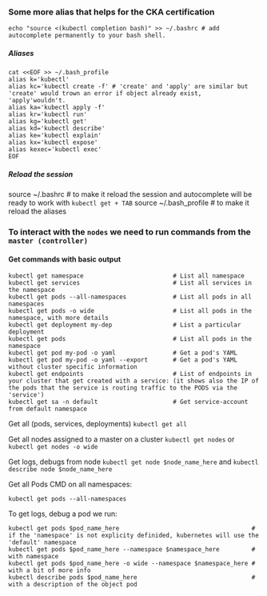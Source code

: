 ### Some more alias that helps for the CKA certification
```
echo "source <(kubectl completion bash)" >> ~/.bashrc # add autocomplete permanently to your bash shell.
```

##### Aliases
```
cat <<EOF >> ~/.bash_profile
alias k='kubectl'
alias kc='kubectl create -f' # 'create' and 'apply' are similar but 'create' would trown an error if object already exist, 'apply'wouldn't.
alias ka='kubectl apply -f'
alias kr='kubectl run'
alias kg='kubectl get'
alias kd='kubectl describe'
alias ke='kubectl explain'
alias kx='kubectl expose'
alias kexec='kubectl exec'
EOF
```

##### Reload the session
source ~/.bashrc # to make it reload the session and autocomplete will be ready to work with `kubectl get + TAB`
source ~/.bash_profile # to make it reload the aliases


### To interact with the `nodes` we need to run commands from the `master (controller)`
#### Get commands with basic output
```
kubectl get namespace                         # List all namespace 
kubectl get services                          # List all services in the namespace
kubectl get pods --all-namespaces             # List all pods in all namespaces
kubectl get pods -o wide                      # List all pods in the namespace, with more details
kubectl get deployment my-dep                 # List a particular deployment
kubectl get pods                              # List all pods in the namespace
kubectl get pod my-pod -o yaml                # Get a pod's YAML
kubectl get pod my-pod -o yaml --export       # Get a pod's YAML without cluster specific information
kubectl get endpoints                         # List of endpoints in your cluster that get created with a service: (it shows also the IP of the pods that the service is routing traffic to the PODS via the 'service')
kubectl get sa -n default                     # Get service-account from default namespace

```

Get all (pods, services, deployments) `kubectl get all`

Get all nodes assigned to a master on a cluster `kubectl get nodes` or `kubectl get nodes -o wide`

Get logs, debugs from node `kubectl get node $node_name_here` and  `kubectl describe node $node_name_here`

Get all Pods CMD on all namespaces:
```
kubectl get pods --all-namespaces
```

To get logs, debug a pod we run:
```
kubectl get pods $pod_name_here                                     # if the 'namespace' is not explicity definided, kubernetes will use the 'default' namespace
kubectl get pods $pod_name_here --namespace $namespace_here         # with namespace 
kubectl get pods $pod_name_here -o wide --namespace $namespace_here # with a bit of more info
kubectl describe pods $pod_name_here                                # with a description of the object pod
```


